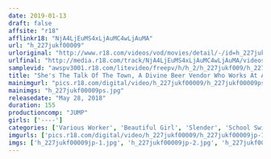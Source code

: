 ```yaml
---
date: 2019-01-13
draft: false
affsite: "r18"
afflinkr18: "NjA4LjEuMS4xLjAuMC4wLjAuMA"
url: "h_227jukf00009"
urloriginal: "http://www.r18.com/videos/vod/movies/detail/-/id=h_227jukf00009"
urlfinal: "http://media.r18.com/track/NjA4LjEuMS4xLjAuMC4wLjAuMA/videos/vod/movies/detail/-/id=h_227jukf00009"
samplevid: "awspv3001.r18.com/litevideo/freepv/h/h_2/h_227jukf009/h_227jukf009_dmb_w.mp4"
title: "She's The Talk Of The Town, A Divine Beer Vendor Who Works At A Baseball Stadium Mayu-chan She Was Hurting For Money, So One Day, She Let A Dirty Old Man Talk Her Into Pregnancy Fetish Sex, And From Then On, She Was Helpless..."
mainimgurl: "pics.r18.com/digital/video/h_227jukf00009/h_227jukf00009ps.jpg"
mainimgs: "h_227jukf00009ps.jpg"
releasedate: "May 28, 2018"
duration: 155
productioncomp: "JUMP"
girls: ['----']
categories: ['Various Worker', 'Beautiful Girl', 'Slender', 'School Swimsuits', 'School Uniform', 'Amateur', 'Creampie', 'Hi-Def']
imgurls: ['pics.r18.com/digital/video/h_227jukf00009/h_227jukf00009jp-1.jpg', 'pics.r18.com/digital/video/h_227jukf00009/h_227jukf00009jp-2.jpg', 'pics.r18.com/digital/video/h_227jukf00009/h_227jukf00009jp-3.jpg', 'pics.r18.com/digital/video/h_227jukf00009/h_227jukf00009jp-4.jpg', 'pics.r18.com/digital/video/h_227jukf00009/h_227jukf00009jp-5.jpg', 'pics.r18.com/digital/video/h_227jukf00009/h_227jukf00009jp-6.jpg', 'pics.r18.com/digital/video/h_227jukf00009/h_227jukf00009jp-7.jpg', 'pics.r18.com/digital/video/h_227jukf00009/h_227jukf00009jp-8.jpg', 'pics.r18.com/digital/video/h_227jukf00009/h_227jukf00009jp-9.jpg', 'pics.r18.com/digital/video/h_227jukf00009/h_227jukf00009jp-10.jpg', 'pics.r18.com/digital/video/h_227jukf00009/h_227jukf00009jp-11.jpg', 'pics.r18.com/digital/video/h_227jukf00009/h_227jukf00009jp-12.jpg', 'pics.r18.com/digital/video/h_227jukf00009/h_227jukf00009jp-13.jpg', 'pics.r18.com/digital/video/h_227jukf00009/h_227jukf00009jp-14.jpg', 'pics.r18.com/digital/video/h_227jukf00009/h_227jukf00009jp-15.jpg', 'pics.r18.com/digital/video/h_227jukf00009/h_227jukf00009jp-16.jpg', 'pics.r18.com/digital/video/h_227jukf00009/h_227jukf00009jp-17.jpg', 'pics.r18.com/digital/video/h_227jukf00009/h_227jukf00009jp-18.jpg', 'pics.r18.com/digital/video/h_227jukf00009/h_227jukf00009jp-19.jpg', 'pics.r18.com/digital/video/h_227jukf00009/h_227jukf00009jp-20.jpg']
imgs: ['h_227jukf00009jp-1.jpg', 'h_227jukf00009jp-2.jpg', 'h_227jukf00009jp-3.jpg', 'h_227jukf00009jp-4.jpg', 'h_227jukf00009jp-5.jpg', 'h_227jukf00009jp-6.jpg', 'h_227jukf00009jp-7.jpg', 'h_227jukf00009jp-8.jpg', 'h_227jukf00009jp-9.jpg', 'h_227jukf00009jp-10.jpg', 'h_227jukf00009jp-11.jpg', 'h_227jukf00009jp-12.jpg', 'h_227jukf00009jp-13.jpg', 'h_227jukf00009jp-14.jpg', 'h_227jukf00009jp-15.jpg', 'h_227jukf00009jp-16.jpg', 'h_227jukf00009jp-17.jpg', 'h_227jukf00009jp-18.jpg', 'h_227jukf00009jp-19.jpg', 'h_227jukf00009jp-20.jpg']
---
```

